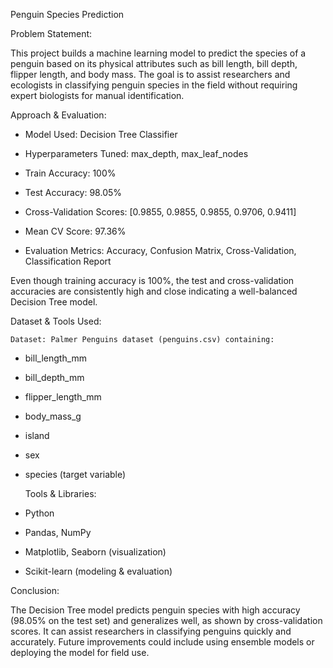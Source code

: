 Penguin Species Prediction


Problem Statement:


This project builds a machine learning model to predict the species of a penguin based on its physical attributes such as bill length, bill depth, flipper length, and body mass.
The goal is to assist researchers and ecologists in classifying penguin species in the field without requiring expert biologists for manual identification.



Approach & Evaluation:


-	Model Used: Decision Tree Classifier


-	Hyperparameters Tuned: max_depth, max_leaf_nodes


-	Train Accuracy: 100%


-	Test Accuracy: 98.05%


-	Cross-Validation Scores: [0.9855, 0.9855, 0.9855, 0.9706, 0.9411]


-	Mean CV Score: 97.36%


-	Evaluation Metrics: Accuracy, Confusion Matrix, Cross-Validation, Classification Report



Even though training accuracy is 100%, the test and cross-validation accuracies are consistently high and close indicating a well-balanced Decision Tree model.





Dataset & Tools Used:


	Dataset: Palmer Penguins dataset (penguins.csv) containing:


-  bill_length_mm
  

-  bill_depth_mm

  
-	flipper_length_mm


-	body_mass_g


-	island


-	sex


-	species (target variable)




	Tools & Libraries:


-	Python

  
-	Pandas, NumPy

  
-	Matplotlib, Seaborn (visualization)

  
-	Scikit-learn (modeling & evaluation)


Conclusion:


The Decision Tree model predicts penguin species with high accuracy (98.05% on the test set) and generalizes well, as shown by cross-validation scores. It can assist researchers in classifying penguins quickly and accurately. Future improvements could include using ensemble models or deploying the model for field use.

